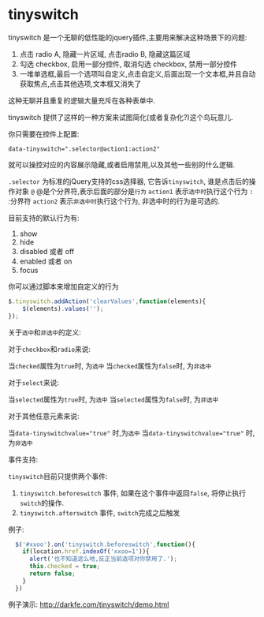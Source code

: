 tinyswitch
==========

tinyswitch 是一个无聊的低性能的jquery插件,主要用来解决这种场景下的问题:

1. 点击 radio A, 隐藏一片区域, 点击radio B, 隐藏这篇区域
2. 勾选 checkbox, 启用一部分控件,  取消勾选 checkbox, 禁用一部分控件
3. 一堆单选框,最后一个选项叫自定义,点击自定义,后面出现一个文本框,并且自动获取焦点,点击其他选项,文本框又消失了

这种无聊并且重复的逻辑大量充斥在各种表单中.

tinyswitch 提供了这样的一种方案来试图简化(或者复杂化?)这个鸟玩意儿.

你只需要在控件上配置:

```
data-tinyswitch=".selector@action1:action2"
```

就可以操控对应的内容展示隐藏,或者启用禁用,以及其他一些别的什么逻辑.


`.selector` 为标准的jQuery支持的css选择器, 它告诉`tinyswitch`, 谁是点击后的操作对象
`@` @是个分界符,表示后面的部分是`行为`
`action1` 表示`选中时`执行这个行为
`:` :分界符
`action2` 表示`非选中时`执行这个行为, 非选中时的行为是可选的.

目前支持的默认行为有:
1. show
2. hide
3. disabled 或者 off
4. enabled 或者 on
5. focus

你可以通过脚本来增加自定义的行为

```javascript
$.tinyswitch.addAction('clearValues',function(elements){
    $(elements).values('');
});
```

关于`选中`和`非选中`的定义:

对于`checkbox`和`radio`来说:

当`checked`属性为`true`时, 为`选中`
当`checked`属性为`false`时, 为`非选中`

对于`select`来说:

当`selected`属性为`true`时, 为`选中`
当`selected`属性为`false`时, 为`非选中`

对于其他任意元素来说:

当`data-tinyswitchvalue="true"` 时,为`选中`
当`data-tinyswitchvalue="true"` 时,为`非选中`

事件支持:

`tinyswitch`目前只提供两个事件:
1. `tinyswitch.beforeswitch` 事件, 如果在这个事件中返回`false`, 将停止执行`switch`的操作.
2. `tinyswitch.afterswitch` 事件, `switch`完成之后触发

例子:

```javascript
  $('#xxoo').on('tinyswitch.beforeswitch',function(){
    if(location.href.indexOf('xxoo=1')){
      alert('也不知道这么地,反正当前选项对你禁用了.');
      this.checked = true;
      return false;
    }
  })
```

例子演示: http://darkfe.com/tinyswitch/demo.html
